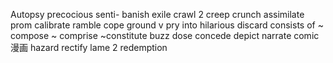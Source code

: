 Autopsy
precocious
senti-
banish exile
crawl 2 creep
crunch
assimilate
prom
calibrate
ramble
cope
ground v
pry into
hilarious
discard
consists of <decompose>
~ compose ~ comprise ~constitute
buzz
dose
concede
depict narrate
comic 漫画
hazard
rectify
lame 2
redemption